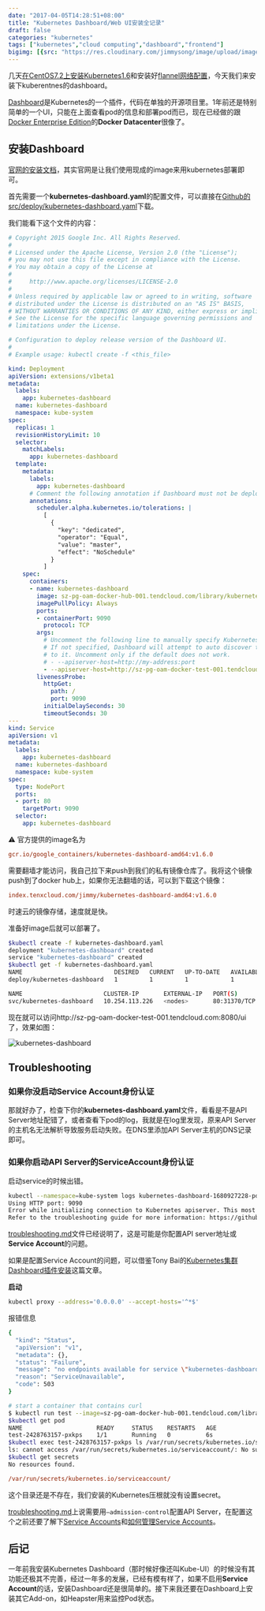 ```yaml
---
date: "2017-04-05T14:28:51+08:00"
title: "Kubernetes Dashboard/Web UI安装全记录"
draft: false
categories: "kubernetes"
tags: ["kubernetes","cloud computing","dashboard","frontend"]
bigimg: [{src: "https://res.cloudinary.com/jimmysong/image/upload/images/2017040301.jpg", desc: "晒太阳的袋鼠@北京动物园 Apr 3,2017"}]
---
```


几天[在CentOS7.2上安装Kubernetes1.6](https://jimmysong.io/blogs/kubernetes-installation-on-centos/)和安装好[flannel网络配置](https://jimmysong.io/blogs/kubernetes-network-config/)，今天我们来安装下kuberentnes的dashboard。

[Dashboard](https://github.com/kubernetes/dashboard)是Kubernetes的一个插件，代码在单独的开源项目里。1年前还是特别简单的一个UI，只能在上面查看pod的信息和部署pod而已，现在已经做的跟[Docker Enterprise Edition](https://www.docker.com/enterprise-edition)的**Docker Datacenter**很像了。

## 安装Dashboard

[官网的安装文档](https://kubernetes.io/docs/user-guide/ui/)，其实官网是让我们使用现成的image来用kubernetes部署即可。

首先需要一个**kubernetes-dashboard.yaml**的配置文件，可以直接在[Github的src/deploy/kubernetes-dashboard.yaml](https://github.com/kubernetes/dashboard/blob/master/src/deploy/kubernetes-dashboard.yaml)下载。

我们能看下这个文件的内容：

```yaml
# Copyright 2015 Google Inc. All Rights Reserved.
#
# Licensed under the Apache License, Version 2.0 (the "License");
# you may not use this file except in compliance with the License.
# You may obtain a copy of the License at
#
#     http://www.apache.org/licenses/LICENSE-2.0
#
# Unless required by applicable law or agreed to in writing, software
# distributed under the License is distributed on an "AS IS" BASIS,
# WITHOUT WARRANTIES OR CONDITIONS OF ANY KIND, either express or implied.
# See the License for the specific language governing permissions and
# limitations under the License.

# Configuration to deploy release version of the Dashboard UI.
#
# Example usage: kubectl create -f <this_file>

kind: Deployment
apiVersion: extensions/v1beta1
metadata:
  labels:
    app: kubernetes-dashboard
  name: kubernetes-dashboard
  namespace: kube-system
spec:
  replicas: 1
  revisionHistoryLimit: 10
  selector:
    matchLabels:
      app: kubernetes-dashboard
  template:
    metadata:
      labels:
        app: kubernetes-dashboard
      # Comment the following annotation if Dashboard must not be deployed on master
      annotations:
        scheduler.alpha.kubernetes.io/tolerations: |
          [
            {
              "key": "dedicated",
              "operator": "Equal",
              "value": "master",
              "effect": "NoSchedule"
            }
          ]
    spec:
      containers:
      - name: kubernetes-dashboard
        image: sz-pg-oam-docker-hub-001.tendcloud.com/library/kubernetes-dashboard-amd64:v1.6.0
        imagePullPolicy: Always
        ports:
        - containerPort: 9090
          protocol: TCP
        args:
          # Uncomment the following line to manually specify Kubernetes API server Host
          # If not specified, Dashboard will attempt to auto discover the API server and connect
          # to it. Uncomment only if the default does not work.
          # - --apiserver-host=http://my-address:port
          - --apiserver-host=http://sz-pg-oam-docker-test-001.tendcloud.com:8080
        livenessProbe:
          httpGet:
            path: /
            port: 9090
          initialDelaySeconds: 30
          timeoutSeconds: 30
---
kind: Service
apiVersion: v1
metadata:
  labels:
    app: kubernetes-dashboard
  name: kubernetes-dashboard
  namespace: kube-system
spec:
  type: NodePort
  ports:
  - port: 80
    targetPort: 9090
  selector:
    app: kubernetes-dashboard
```

⚠️ 官方提供的image名为

```ini
gcr.io/google_containers/kubernetes-dashboard-amd64:v1.6.0
```
需要翻墙才能访问，我自己拉下来push到我们的私有镜像仓库了。我将这个镜像push到了docker hub上，如果你无法翻墙的话，可以到下载这个镜像：
```ini
index.tenxcloud.com/jimmy/kubernetes-dashboard-amd64:v1.6.0
```
时速云的镜像存储，速度就是快。

准备好image后就可以部署了。

```bash
$kubectl create -f kubernetes-dashboard.yaml
deployment "kubernetes-dashboard" created
service "kubernetes-dashboard" created
$kubectl get -f kubernetes-dashboard.yaml
NAME                          DESIRED   CURRENT   UP-TO-DATE   AVAILABLE   AGE
deploy/kubernetes-dashboard   1         1         1            1           9s

NAME                       CLUSTER-IP       EXTERNAL-IP   PORT(S)        AGE
svc/kubernetes-dashboard   10.254.113.226   <nodes>       80:31370/TCP   8s
```

现在就可以访问http://sz-pg-oam-docker-test-001.tendcloud.com:8080/ui了，效果如图：

![kubernetes-dashboard](https://res.cloudinary.com/jimmysong/image/upload/images/kubernetes-dashboard-01.jpg)

## Troubleshooting

### 如果你没启动Service Account身份认证

那就好办了，检查下你的**kubernetes-dashboard.yaml**文件，看看是不是API Server地址配错了，或者查看下pod的log，我就是在log里发现，原来API Server的主机名无法解析导致服务启动失败。在DNS里添加API Server主机的DNS记录即可。

### 如果你启动API Server的ServiceAccount身份认证

启动service的时候出错。

```bash
kubectl --namespace=kube-system logs kubernetes-dashboard-1680927228-pdv45
Using HTTP port: 9090
Error while initializing connection to Kubernetes apiserver. This most likely means that the cluster is misconfigured (e.g., it has invalid apiserver certificates or service accounts configuration) or the --apiserver-host param points to a server that does not exist. Reason: open /var/run/secrets/kubernetes.io/serviceaccount/token: no such file or directory
Refer to the troubleshooting guide for more information: https://github.com/kubernetes/dashboard/blob/master/docs/user-guide/troubleshooting.md
```

[troubleshooting.md](https://github.com/kubernetes/dashboard/blob/master/docs/user-guide/troubleshooting.md)文件已经说明了，这是可能是你配置API server地址或**Service Account**的问题。

如果是配置Service Account的问题，可以借鉴Tony Bai的[Kubernetes集群Dashboard插件安装](http://tonybai.com/2017/01/19/install-dashboard-addon-for-k8s/)这篇文章。

**启动**

```bash
kubectl proxy --address='0.0.0.0' --accept-hosts='^*$'
```

报错信息

```Bash
{
  "kind": "Status",
  "apiVersion": "v1",
  "metadata": {},
  "status": "Failure",
  "message": "no endpoints available for service \"kubernetes-dashboard\"",
  "reason": "ServiceUnavailable",
  "code": 503
}
```

```bash
# start a container that contains curl
$ kubectl run test --image=sz-pg-oam-docker-hub-001.tendcloud.com/library/curl:latest -- sleep 10000
$kubectl get pod
NAME                     READY     STATUS    RESTARTS   AGE
test-2428763157-pxkps    1/1       Running   0          6s
$kubectl exec test-2428763157-pxkps ls /var/run/secrets/kubernetes.io/serviceaccount/
ls: cannot access /var/run/secrets/kubernetes.io/serviceaccount/: No such file or directory
$kubectl get secrets
No resources found.
```

```ini
/var/run/secrets/kubernetes.io/serviceaccount/
```

这个目录还是不存在，我们安装的Kubernetes压根就没有设置secret。

[troubleshooting.md](https://github.com/kubernetes/dashboard/blob/master/docs/user-guide/troubleshooting.md)上说需要用`—admission-control`配置API Server，在配置这个之前还要了解下[Service Accounts](https://kubernetes.io/docs/tasks/configure-pod-container/configure-service-account/)和[如何管理Service Accounts](https://kubernetes.io/docs/tasks/configure-pod-container/configure-service-account/)。

## 后记

一年前我安装Kubernetes Dashboard（那时候好像还叫Kube-UI）的时候没有其功能还极其不完善，经过一年多的发展，已经有模有样了，如果不启用**Service Account**的话，安装Dashboard还是很简单的。接下来我还要在Dashboard上安装其它Add-on，如Heapster用来监控Pod状态。
